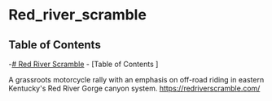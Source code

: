 # Red_river_scramble

## Table of Contents

<!-- TOC -->

-[# Red River Scramble](#red_river_scramble)
    - [Table of Contents ]

A grassroots motorcycle rally with an emphasis on off-road riding in eastern Kentucky's Red River Gorge canyon system.
https://redriverscramble.com/